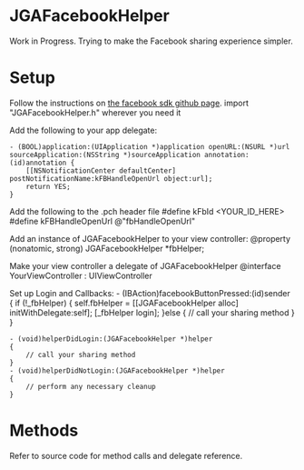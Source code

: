 JGAFacebookHelper
=================

Work in Progress. Trying to make the Facebook sharing experience simpler.


Setup
======
Follow the instructions on [the facebook sdk github page](https://github.com/facebook/facebook-ios-sdk).
import "JGAFacebookHelper.h" wherever you need it

Add the following to your app delegate:

    - (BOOL)application:(UIApplication *)application openURL:(NSURL *)url sourceApplication:(NSString *)sourceApplication annotation:(id)annotation {
        [[NSNotificationCenter defaultCenter] postNotificationName:kFBHandleOpenUrl object:url];
        return YES;
    }

Add the following to the .pch header file
    #define kFbId <YOUR_ID_HERE>
    #define kFBHandleOpenUrl @"fbHandleOpenUrl" 

Add an instance of JGAFacebookHelper to your view controller:
    @property (nonatomic, strong) JGAFacebookHelper *fbHelper;

Make your view controller a delegate of JGAFacebookHelper
    @interface YourViewController : UIViewController <JGAFacebookHelperDelegate>

Set up Login and Callbacks:
    - (IBAction)facebookButtonPressed:(id)sender
    {
        if (!_fbHelper) {
            self.fbHelper = [[JGAFacebookHelper alloc] initWithDelegate:self];
            [_fbHelper login];
        }else {
            // call your sharing method
        }
    }

    - (void)helperDidLogin:(JGAFacebookHelper *)helper
    {
        // call your sharing method
    }
    - (void)helperDidNotLogin:(JGAFacebookHelper *)helper
    {
        // perform any necessary cleanup
    }


Methods
=======
Refer to source code for method calls and delegate reference.


